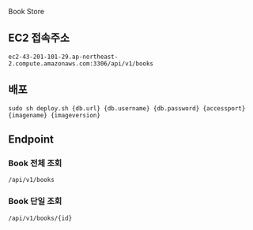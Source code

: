 Book Store

## EC2 접속주소

```shell
ec2-43-201-101-29.ap-northeast-2.compute.amazonaws.com:3306/api/v1/books
```


## 배포

```shell
sudo sh deploy.sh {db.url} {db.username} {db.password} {accessport} {imagename} {imageversion}
```

## Endpoint
### Book 전체 조회
`/api/v1/books`

### Book 단일 조회
`/api/v1/books/{id}`